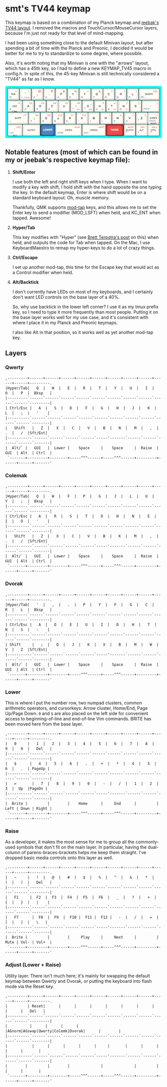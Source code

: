 # smt's TV44 keymap

This keymap is based on a combination of my Planck keymap and [jeebak's TV44 layout](https://github.com/qmk/qmk_firmware/tree/master/keyboards/tv44/keymaps/jeebak). I removed the macros and TouchCursor/MouseCursor layers, because I'm just not ready for that level of mind-mapping.

I had been using something close to the default Minivan layout, but after spending a bit of time with the Planck and Preonic, I decided it would be better for me to try to standardize to some degree, where possible.

Also, it's worth noting that my Minivan is one with the "arrows" layout, which has a 45th key, so I had to define a new KEYMAP_TV45 macro in config.h. In spite of this, the 45-key Minivan is still technically considered a "TV44" as far as I know.

![smt's TV44 keymap](keyboard-layout-minivan.png)

## Notable features (most of which can be found in my or jeebak's respective keymap file):

1. **Shift/Enter**

    I use both the left and right shift keys when I type. When I want to modify a key with shift, I hold shift with the hand opposite the one typing the key. In the default keymap, Enter is where shift would be on a standard keyboard layout. Oh, muscle memory.

    Thankfully, QMK supports [mod-tap](https://github.com/jackhumbert/qmk_firmware/wiki#fun-with-modifier-keys) keys, and this allows me to set the Enter key to send a modifier (MOD_LSFT) when held, and KC_ENT when tapped. Awesome!

2. **Hyper/Tab**

    This key modifies with "Hyper" (see [Brett Terpstra's post](http://brettterpstra.com/2012/12/08/a-useful-caps-lock-key/) on this) when held, and outputs the code for Tab when tapped. On the Mac, I use KeyboardMaestro to remap my hyper-keys to do a lot of crazy things.

3. **Ctrl/Escape**
    
    I set up another mod-tap, this time for the Escape key that would act as a Control modifier when held.
    
4. **Alt/Backtick**

    I don't currently have LEDs on most of my keyboards, and I certainly don't want LED controls on the base layer of a 40%.

    So, why use backtick in the lower left corner? I use it as my tmux prefix key, so I need to type it more frequently than most people. Putting it on the base layer works well for my use case, and it's consistent with where I place it in my Planck and Preonic keymaps.

    I also like Alt in that position, so it works well as yet another mod-tap key.


## Layers

### Qwerty

```
,---------+------+------+------+------+------+------+------+------+------+------+---------.
|Hyper/Tab|   Q  |   W  |   E  |   R  |   T  |   Y  |   U  |   I  |   O  |   P  |  Bksp   |
|---------`------`------`------`------`------`------`------`------`------`------`---------|
| Ctrl/Esc |   A  |   S  |   D  |   F  |   G  |   H  |   J  |   K  |   L  |   ;  |   '    |
|----------`------`------`------`------`------`------`------`------`------`------`--------|
|   Shift   |   Z  |   X  |   C  |   V  |   B  |   N  |   M  |   ,  |   .  |   /  |Sft/Ent|
|-----------`------`------`------`------`-----'-------`------`------`------`------`-------|
|  Alt/` |   GUI   |  Lower |    Space     |    Space     |  Raise  | GUI  | Alt  | Ctrl  |
 `-------+---------+--------+-----^^^------+-----^^^------+---------+------+------+-------'
```

### Colemak

```
,---------+------+------+------+------+------+------+------+------+------+------+---------.
|Hyper/Tab|   Q  |   W  |   F  |   P  |   G  |   J  |   L  |   U  |   Y  |   ;  |  Bksp   |
|---------`------`------`------`------`------`------`------`------`------`------`---------|
| Ctrl/Esc |   A  |   R  |   S  |   T  |   D  |   H  |   N  |   E  |   I  |   O  |   '    |
|----------`------`------`------`------`------`------`------`------`------`------`--------|
|   Shift   |   Z  |   X  |   C  |   V  |   B  |   K  |   M  |   ,  |   .  |   /  |Sft/Ent|
|-----------`------`------`------`------`-----'-------`------`------`------`------`-------|
|  Alt/` |   GUI   |  Lower |    Space     |    Space     |  Raise  | GUI  | Alt  | Ctrl  |
 `-------+---------+--------+-----^^^------+-----^^^------+---------+------+------+-------'
```

### Dvorak

```
,---------+------+------+------+------+------+------+------+------+------+------+---------.
|Hyper/Tab|   '  |   ,  |   .  |   P  |   Y  |   F  |   G  |   C  |   R  |   L  |  Bksp   |
|---------`------`------`------`------`------`------`------`------`------`------`---------|
| Ctrl/Esc |   A  |   O  |   E  |   U  |   I  |   D  |   H  |   T  |   N  |   S  |   -    |
|----------`------`------`------`------`------`------`------`------`------`------`--------|
| Shift     |   ;  |   Q  |   J  |   K  |   X  |   B  |   M  |   W  |   V  |   Z  |Sft/Ent|
|-----------`------`------`------`------`-----'-------`------`------`------`------`-------|
|  Alt/` |   GUI   |  Lower |    Space     |    Space     |  Raise  | GUI  | Alt  | Ctrl  |
 `-------+---------+--------+-----^^^------+-----^^^------+---------+------+------+-------'
```

### Lower

This is where I put the number row, two numpad clusters, common arithmetic operators, and cursorkeys: Arrow cluster, Home/End, Page Up/Page Down. `0` and `$` are also placed on the left side for convenient access to beginning-of-line and end-of-line Vim commands. BRITE has been moved here from the base layer.

```
,---------+------+------+------+------+------+------+------+------+------+------+---------.
|   0     |   1  |   2  |   3  |   4  |   5  |   6  |   7  |   8  |   9  |   0  |   Del   |
|---------`------`------`------`------`------`------`------`------`------`------`---------|
|   $      |   4  |   5  |   6  |   .  |   +  |   *  |   4  |   5  |   6  |   .  | PageUp |
|----------`------`------`------`------`------`------`------`------`------`------`--------|
|   =       |   7  |   8  |   9  |   0  |   -  |   /  |   1  |   2  |   3  |  Up  |PageDn |
|-----------`------`------`------`------`-----'-------`------`------`------`------`-------|
|  Brite |         |        |    Home      |     End      |         | Left | Down | Right |
 `-------+---------+--------+-----^^^------+-----^^^------+---------+------+------+-------'
```

### Raise

As a developer, it makes the most sense for me to group all the commonly-used symbols that don't fit on the main layer. In particular, having the dual-column of parens-braces-brackets helps me keep them straight. I've dropped basic media controls onto this layer as well.

```
,---------+------+------+------+------+------+------+------+------+------+------+---------.
|   ~     |   !  |   @  |   #  |   $  |   %  |   ^  |   &  |   *  |   (  |   )  |   Del   |
|---------`------`------`------`------`------`------`------`------`------`------`---------|
|   F1     |  F2  |  F3  |  F4  |  F5  |  F6  |   _  |   ?  |   +  |   {  |   }  |   |    |
|----------`------`------`------`------`------`------`------`------`------`------`--------|
|   F7      |  F8  |  F9  |  F10 |  F11 |  F12 |   -  |   /  |   =  |   [  |   ]  |   \   |
|-----------`------`------`------`------`-----'-------`------`------`------`------`-------|
|  Brite |         |        |     Play     |     Next     |         | Mute | Vol- | Vol+  |
 `-------+---------+--------+-----^^^------+-----^^^------+---------+------+------+-------'
```

### Adjust (Lower + Raise)

Utility layer. There isn't much here; it's mainly for swapping the default keymap between Qwerty and Dvorak, or putting the keyboard into flash mode via the Reset key.

```
,---------+------+------+------+------+------+------+------+------+------+------+---------.
|         | Reset|      |      |      |      |      |      |      |      |      |   Del   |
|---------`------`------`------`------`------`------`------`------`------`------`---------|
|          |      |      |      |      |AGnorm|AGswap|Qwerty|Colemk|Dvorak|      |        |
|----------`------`------`------`------`------`------`------`------`------`------`--------|
|           |      |      |      |      |     |       |      |      |      |      |       |
|-----------`------`------`------`------`-----'-------`------`------`------`------`-------|
|        |         |        |              |              |         |      |      |       |
 `-------+---------+--------+-----^^^------+-----^^^------+---------+------+------+-------'
```
